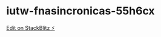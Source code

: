 # iutw-fnasincronicas-55h6cx

[Edit on StackBlitz ⚡️](https://stackblitz.com/edit/iutw-fnasincronicas-55h6cx)